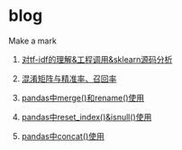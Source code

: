 # blog
Make a mark

1. [对tf-idf的理解&工程调用&sklearn源码分析](https://github.com/yiyangianliu/blog/blob/master/contents/%E5%AF%B9tf-idf%E7%9A%84%E7%90%86%E8%A7%A3%26%E5%B7%A5%E7%A8%8B%E8%B0%83%E7%94%A8%26sklearn%E6%BA%90%E7%A0%81%E8%A7%A3%E6%9E%90.md)

2. [混淆矩阵与精准率、召回率](https://github.com/yiyangianliu/blog/blob/master/contents/%E6%B7%B7%E6%B7%86%E7%9F%A9%E9%98%B5%E4%B8%8E%E7%B2%BE%E5%87%86%E7%8E%87%E3%80%81%E5%8F%AC%E5%9B%9E%E7%8E%87.md)

3. [pandas中merge()和rename()使用](https://github.com/yiyangianliu/blog/blob/master/contents/pandas%E4%B8%ADmerge()%E5%92%8Crename()%E4%BD%BF%E7%94%A8.md)

4. [pandas中reset_index()&isnull()使用](https://github.com/yiyangianliu/blog/blob/master/contents/pandas%E4%B8%ADreset_index()%26isnull()%E4%BD%BF%E7%94%A8.md)

5. [pandas中concat()使用](https://github.com/yiyangianliu/blog/blob/master/contents/pandas%E4%B8%ADconcat()%E4%BD%BF%E7%94%A8.md)